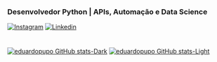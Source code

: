 ### Desenvolvedor Python | APIs, Automação e Data Science

[![Instagram](https://img.shields.io/badge/Instagram-E4405F?style=for-the-badge&logo=instagram&logoColor=white)](https://www.instagram.com/eduardopupoo/)
[![Linkedin](https://img.shields.io/badge/LinkedIn-0077B5?style=for-the-badge&logo=linkedin&logoColor=white)](https://www.linkedin.com/in/eduardo-pupo-52254b2a7/?trk=opento_sprofile_topcard)

#
[![eduardopupo GitHub stats-Dark](https://github-readme-stats.vercel.app/api?username=eduardopupo&show_icons=true&theme=dark&count_private=true)](https://github.com/eduardopupo/github-readme-stats#gh-dark-mode-only)
[![eduardopupo GitHub stats-Light](https://github-readme-stats.vercel.app/api?username=eduardopupo&show_icons=true&theme=default&count_private=true)](https://github.com/eduardopupo/github-readme-stats#gh-light-mode-only)

#


